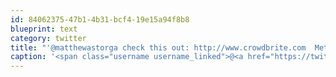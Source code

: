 ```yaml
---
id: 84062375-47b1-4b31-bcf4-19e15a94f8b8
blueprint: text
category: twitter
title: "'@matthewastorga check this out: http://www.crowdbrite.com  Met this fellow at StartupWeekendVan and it just went into beta"
caption: '<span class="username username_linked">@<a href="https://twitter.com/matthewastorga" title="Matthew Astorga">matthewastorga</a></span> check this out: http://www.crowdbrite.com  Met this fellow at StartupWeekendVan and it just went into beta'
---
```

